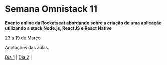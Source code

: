 # Semana Omnistack 11 
**Evento online da Rocketseat abordando sobre a criação de uma aplicação utilizando a stack Node.js, ReactJS e React Native**

23 a 19 de Março 

Anotações das aulas.

[Dia 1](./anotacoes/dia1.md) | 
[Dia 2](./anotações/dia2.md) |